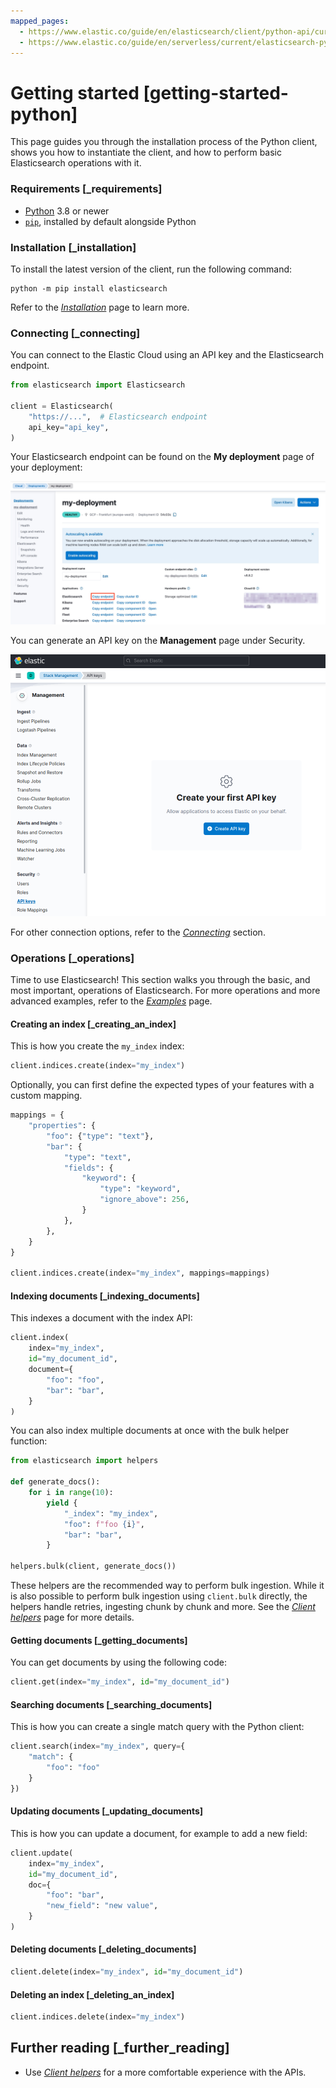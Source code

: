 ```yaml
---
mapped_pages:
  - https://www.elastic.co/guide/en/elasticsearch/client/python-api/current/getting-started-python.html
  - https://www.elastic.co/guide/en/serverless/current/elasticsearch-python-client-getting-started.html
---
```


# Getting started [getting-started-python]

This page guides you through the installation process of the Python client, shows you how to instantiate the client, and how to perform basic Elasticsearch operations with it.


### Requirements [_requirements]

* [Python](https://www.python.org/) 3.8 or newer
* [`pip`](https://pip.pypa.io/en/stable/), installed by default alongside Python


### Installation [_installation]

To install the latest version of the client, run the following command:

```shell
python -m pip install elasticsearch
```

Refer to the [*Installation*](/reference/installation.md) page to learn more.


### Connecting [_connecting]

You can connect to the Elastic Cloud using an API key and the Elasticsearch endpoint.

```py
from elasticsearch import Elasticsearch

client = Elasticsearch(
    "https://...",  # Elasticsearch endpoint
    api_key="api_key",
)
```

Your Elasticsearch endpoint can be found on the **My deployment** page of your deployment:

![Finding Elasticsearch endpoint](images/es-endpoint.jpg)

You can generate an API key on the **Management** page under Security.

![Create API key](images/create-api-key.png)

For other connection options, refer to the [*Connecting*](/reference/connecting.md) section.


### Operations [_operations]

Time to use Elasticsearch! This section walks you through the basic, and most important, operations of Elasticsearch. For more operations and more advanced examples, refer to the [*Examples*](/reference/examples.md) page.


#### Creating an index [_creating_an_index]

This is how you create the `my_index` index:

```py
client.indices.create(index="my_index")
```

Optionally, you can first define the expected types of your features with a custom mapping.

```py
mappings = {
    "properties": {
        "foo": {"type": "text"},
        "bar": {
            "type": "text",
            "fields": {
                "keyword": {
                    "type": "keyword",
                    "ignore_above": 256,
                }
            },
        },
    }
}

client.indices.create(index="my_index", mappings=mappings)
```


#### Indexing documents [_indexing_documents]

This indexes a document with the index API:

```py
client.index(
    index="my_index",
    id="my_document_id",
    document={
        "foo": "foo",
        "bar": "bar",
    }
)
```

You can also index multiple documents at once with the bulk helper function:

```py
from elasticsearch import helpers

def generate_docs():
    for i in range(10):
        yield {
            "_index": "my_index",
            "foo": f"foo {i}",
            "bar": "bar",
        }

helpers.bulk(client, generate_docs())
```

These helpers are the recommended way to perform bulk ingestion. While it is also possible to perform bulk ingestion using `client.bulk` directly, the helpers handle retries, ingesting chunk by chunk and more. See the [*Client helpers*](/reference/client-helpers.md) page for more details.


#### Getting documents [_getting_documents]

You can get documents by using the following code:

```py
client.get(index="my_index", id="my_document_id")
```


#### Searching documents [_searching_documents]

This is how you can create a single match query with the Python client:

```py
client.search(index="my_index", query={
    "match": {
        "foo": "foo"
    }
})
```


#### Updating documents [_updating_documents]

This is how you can update a document, for example to add a new field:

```py
client.update(
    index="my_index",
    id="my_document_id",
    doc={
        "foo": "bar",
        "new_field": "new value",
    }
)
```


#### Deleting documents [_deleting_documents]

```py
client.delete(index="my_index", id="my_document_id")
```


#### Deleting an index [_deleting_an_index]

```py
client.indices.delete(index="my_index")
```


## Further reading [_further_reading]

* Use [*Client helpers*](/reference/client-helpers.md) for a more comfortable experience with the APIs.
